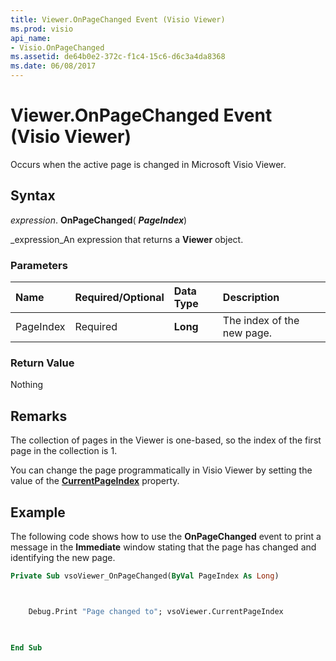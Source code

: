 ```yaml
---
title: Viewer.OnPageChanged Event (Visio Viewer)
ms.prod: visio
api_name:
- Visio.OnPageChanged
ms.assetid: de64b0e2-372c-f1c4-15c6-d6c3a4da8368
ms.date: 06/08/2017
---
```



# Viewer.OnPageChanged Event (Visio Viewer)

Occurs when the active page is changed in Microsoft Visio Viewer.


## Syntax

 _expression_. **OnPageChanged**( **_PageIndex_**)

 _expression_An expression that returns a  **Viewer** object.


### Parameters



|**Name**|**Required/Optional**|**Data Type**|**Description**|
|:-----|:-----|:-----|:-----|
|PageIndex|Required| **Long**|The index of the new page.|

### Return Value

Nothing


## Remarks

The collection of pages in the Viewer is one-based, so the index of the first page in the collection is 1. 

You can change the page programmatically in Visio Viewer by setting the value of the  **[CurrentPageIndex](Visio.CurrentPageIndex.md)** property.


## Example

The following code shows how to use the  **OnPageChanged** event to print a message in the **Immediate** window stating that the page has changed and identifying the new page.


```vb
Private Sub vsoViewer_OnPageChanged(ByVal PageIndex As Long)



    Debug.Print "Page changed to"; vsoViewer.CurrentPageIndex

    

End Sub
```


